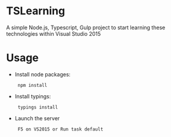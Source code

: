 ﻿# TSLearning

A simple Node.js, Typescript, Gulp project to start learning these technologies within Visual Studio 2015

# Usage

- Install node packages:

  ```
   npm install
  ```

- Install typings:

  ```
   typings install
  ```

- Launch the server

  ```
   F5 on VS2015 or Run task default
  ```